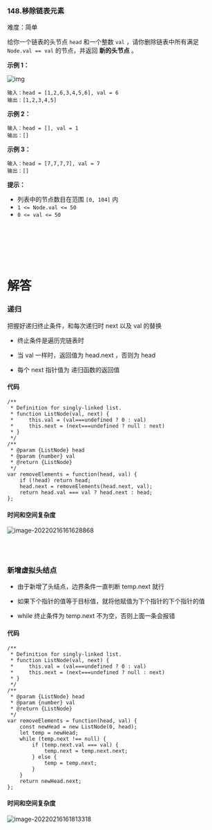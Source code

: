 ### 148.移除链表元素

难度：简单

给你一个链表的头节点 `head` 和一个整数 `val` ，请你删除链表中所有满足 `Node.val == val` 的节点，并返回 **新的头节点** 。

 

**示例 1：**

![img](https://assets.leetcode.com/uploads/2021/03/06/removelinked-list.jpg)

```
输入：head = [1,2,6,3,4,5,6], val = 6
输出：[1,2,3,4,5]
```

**示例 2：**

```
输入：head = [], val = 1
输出：[]
```

**示例 3：**

```
输入：head = [7,7,7,7], val = 7
输出：[]
```

 

**提示：**

- 列表中的节点数目在范围 `[0, 104]` 内
- `1 <= Node.val <= 50`
- `0 <= val <= 50`

<br></br>

<br></br>

# 解答

### 递归

把握好递归终止条件，和每次递归时 next 以及 val 的替换

+ 终止条件是遍历完链表时

+ 当 val 一样时，返回值为 head.next ，否则为 head
+ 每个 next 指针值为 递归函数的返回值



#### 代码

```
/**
 * Definition for singly-linked list.
 * function ListNode(val, next) {
 *     this.val = (val===undefined ? 0 : val)
 *     this.next = (next===undefined ? null : next)
 * }
 */
/**
 * @param {ListNode} head
 * @param {number} val
 * @return {ListNode}
 */
var removeElements = function(head, val) {
    if (!head) return head;
    head.next = removeElements(head.next, val);
    return head.val === val ? head.next : head;
};
```



#### 时间和空间复杂度

![image-20220216161628868](https://gitee.com/zjc13544361063/zjc-markdown-picture/raw/master/image-20220216161628868.png)



<br></br>

### 新增虚拟头结点

+ 由于新增了头结点，边界条件一直判断 temp.next 就行

+ 如果下个指针的值等于目标值，就将他赋值为下个指针的下个指针的值

+ while 终止条件为 temp.next 不为空，否则上面一条会报错



#### 代码

```
/**
 * Definition for singly-linked list.
 * function ListNode(val, next) {
 *     this.val = (val===undefined ? 0 : val)
 *     this.next = (next===undefined ? null : next)
 * }
 */
/**
 * @param {ListNode} head
 * @param {number} val
 * @return {ListNode}
 */
var removeElements = function(head, val) {
    const newHead = new ListNode(0, head);
    let temp = newHead;
    while (temp.next !== null) {
        if (temp.next.val === val) {
            temp.next = temp.next.next;
        } else {
            temp = temp.next;
        }
    }
    return newHead.next;
};
```



#### 时间和空间复杂度

![image-20220216161813318](https://gitee.com/zjc13544361063/zjc-markdown-picture/raw/master/image-20220216161813318.png)